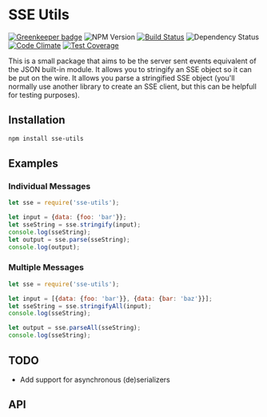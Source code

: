 # SSE Utils
[![Greenkeeper badge](https://badges.greenkeeper.io/wdullaer/sse-utils.svg)](https://greenkeeper.io/)
![NPM Version](https://img.shields.io/npm/v/sse-utils.svg)
[![Build Status](https://travis-ci.org/wdullaer/sse-utils.svg?branch=master)](https://travis-ci.org/wdullaer/sse-utils)
![Dependency Status](https://david-dm.org/wdullaer/sse-utils.svg)
[![Code Climate](https://codeclimate.com/github/wdullaer/sse-utils/badges/gpa.svg)](https://codeclimate.com/github/wdullaer/sse-utils)
[![Test Coverage](https://codeclimate.com/github/wdullaer/sse-utils/badges/coverage.svg)](https://codeclimate.com/github/wdullaer/sse-utils/coverage)

This is a small package that aims to be the server sent events equivalent of the JSON built-in module.
It allows you to stringify an SSE object so it can be put on the wire.
It allows you parse a stringified SSE object (you'll normally use another library to create an SSE client, but this can be helpfull for testing purposes).

## Installation

```bash
npm install sse-utils
```

## Examples

### Individual Messages
```javascript
let sse = require('sse-utils');

let input = {data: {foo: 'bar'}};
let sseString = sse.stringify(input);
console.log(sseString);
let output = sse.parse(sseString);
console.log(output);
```

### Multiple Messages
```javascript
let sse = require('sse-utils');

let input = [{data: {foo: 'bar'}}, {data: {bar: 'baz'}}];
let sseString = sse.stringifyAll(input);
console.log(sseString);

let output = sse.parseAll(sseString);
console.log(sseString);
```

## TODO
* Add support for asynchronous (de)serializers

## API
